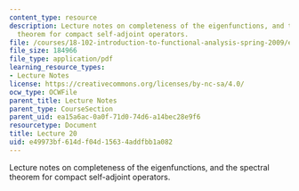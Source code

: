 ```yaml
---
content_type: resource
description: Lecture notes on completeness of the eigenfunctions, and the spectral
  theorem for compact self-adjoint operators.
file: /courses/18-102-introduction-to-functional-analysis-spring-2009/e49973bf614df04d15634addfbb1a082_MIT18_102s09_lec20.pdf
file_size: 184966
file_type: application/pdf
learning_resource_types:
- Lecture Notes
license: https://creativecommons.org/licenses/by-nc-sa/4.0/
ocw_type: OCWFile
parent_title: Lecture Notes
parent_type: CourseSection
parent_uid: ea15a6ac-0a0f-71d0-74d6-a14bec28e9f6
resourcetype: Document
title: Lecture 20
uid: e49973bf-614d-f04d-1563-4addfbb1a082
---
```

Lecture notes on completeness of the eigenfunctions, and the spectral theorem for compact self-adjoint operators.